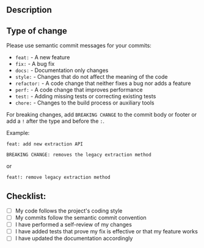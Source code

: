 ## Description

<!-- Please include a summary of the changes and relevant context -->

## Type of change

Please use semantic commit messages for your commits:

- `feat:` - A new feature
- `fix:` - A bug fix
- `docs:` - Documentation only changes
- `style:` - Changes that do not affect the meaning of the code
- `refactor:` - A code change that neither fixes a bug nor adds a feature
- `perf:` - A code change that improves performance
- `test:` - Adding missing tests or correcting existing tests
- `chore:` - Changes to the build process or auxiliary tools

For breaking changes, add `BREAKING CHANGE` to the commit body or footer or add
a `!` after the type and before the `:`.

Example:

```
feat: add new extraction API

BREAKING CHANGE: removes the legacy extraction method
```

or

```
feat!: remove legacy extraction method
```

## Checklist:

- [ ] My code follows the project's coding style
- [ ] My commits follow the semantic commit convention
- [ ] I have performed a self-review of my changes
- [ ] I have added tests that prove my fix is effective or that my feature works
- [ ] I have updated the documentation accordingly
